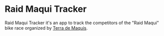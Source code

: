 Raid Maqui Tracker
==================

Raid Maqui Tracker it's an app to track the competitors of the "Raid Maqui" bike race organized by [Terra de Maquis](http://www.raidmaqui.com/).
